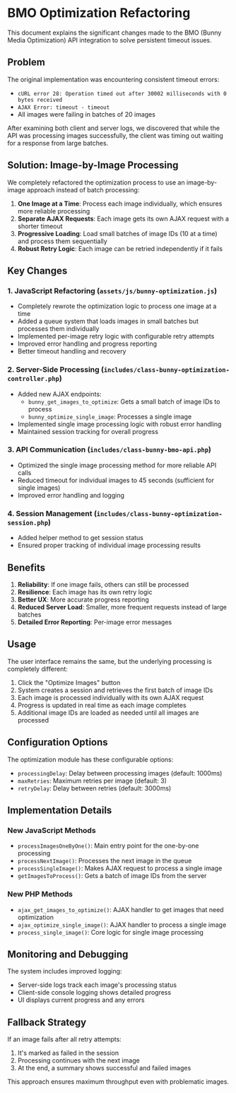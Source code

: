 # BMO Optimization Refactoring

This document explains the significant changes made to the BMO (Bunny Media Optimization) API integration to solve persistent timeout issues.

## Problem

The original implementation was encountering consistent timeout errors:
- `cURL error 28: Operation timed out after 30002 milliseconds with 0 bytes received`
- `AJAX Error: timeout - timeout`
- All images were failing in batches of 20 images

After examining both client and server logs, we discovered that while the API was processing images successfully, the client was timing out waiting for a response from large batches.

## Solution: Image-by-Image Processing

We completely refactored the optimization process to use an image-by-image approach instead of batch processing:

1. **One Image at a Time**: Process each image individually, which ensures more reliable processing
2. **Separate AJAX Requests**: Each image gets its own AJAX request with a shorter timeout
3. **Progressive Loading**: Load small batches of image IDs (10 at a time) and process them sequentially
4. **Robust Retry Logic**: Each image can be retried independently if it fails

## Key Changes

### 1. JavaScript Refactoring (`assets/js/bunny-optimization.js`)

- Completely rewrote the optimization logic to process one image at a time
- Added a queue system that loads images in small batches but processes them individually
- Implemented per-image retry logic with configurable retry attempts
- Improved error handling and progress reporting
- Better timeout handling and recovery

### 2. Server-Side Processing (`includes/class-bunny-optimization-controller.php`)

- Added new AJAX endpoints:
  - `bunny_get_images_to_optimize`: Gets a small batch of image IDs to process
  - `bunny_optimize_single_image`: Processes a single image
- Implemented single image processing logic with robust error handling
- Maintained session tracking for overall progress

### 3. API Communication (`includes/class-bunny-bmo-api.php`)

- Optimized the single image processing method for more reliable API calls
- Reduced timeout for individual images to 45 seconds (sufficient for single images)
- Improved error handling and logging

### 4. Session Management (`includes/class-bunny-optimization-session.php`)

- Added helper method to get session status
- Ensured proper tracking of individual image processing results

## Benefits

1. **Reliability**: If one image fails, others can still be processed
2. **Resilience**: Each image has its own retry logic
3. **Better UX**: More accurate progress reporting
4. **Reduced Server Load**: Smaller, more frequent requests instead of large batches
5. **Detailed Error Reporting**: Per-image error messages

## Usage

The user interface remains the same, but the underlying processing is completely different:

1. Click the "Optimize Images" button
2. System creates a session and retrieves the first batch of image IDs
3. Each image is processed individually with its own AJAX request
4. Progress is updated in real time as each image completes
5. Additional image IDs are loaded as needed until all images are processed

## Configuration Options

The optimization module has these configurable options:

- `processingDelay`: Delay between processing images (default: 1000ms)
- `maxRetries`: Maximum retries per image (default: 3)
- `retryDelay`: Delay between retries (default: 3000ms)

## Implementation Details

### New JavaScript Methods

- `processImagesOneByOne()`: Main entry point for the one-by-one processing
- `processNextImage()`: Processes the next image in the queue
- `processSingleImage()`: Makes AJAX request to process a single image
- `getImagesToProcess()`: Gets a batch of image IDs from the server

### New PHP Methods

- `ajax_get_images_to_optimize()`: AJAX handler to get images that need optimization
- `ajax_optimize_single_image()`: AJAX handler to process a single image
- `process_single_image()`: Core logic for single image processing

## Monitoring and Debugging

The system includes improved logging:

- Server-side logs track each image's processing status
- Client-side console logging shows detailed progress
- UI displays current progress and any errors

## Fallback Strategy

If an image fails after all retry attempts:
1. It's marked as failed in the session
2. Processing continues with the next image
3. At the end, a summary shows successful and failed images

This approach ensures maximum throughput even with problematic images. 